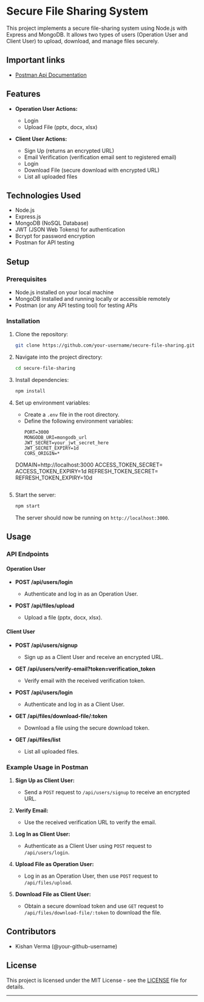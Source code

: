 # Secure File Sharing System

This project implements a secure file-sharing system using Node.js with Express and MongoDB. It allows two types of users (Operation User and Client User) to upload, download, and manage files securely.

## Important links

- [Postman Api Documentation](https://documenter.getpostman.com/view/34034032/2sA3XWdK3D)

## Features

- **Operation User Actions:**
  - Login
  - Upload File (pptx, docx, xlsx)

- **Client User Actions:**
  - Sign Up (returns an encrypted URL)
  - Email Verification (verification email sent to registered email)
  - Login
  - Download File (secure download with encrypted URL)
  - List all uploaded files

## Technologies Used

- Node.js
- Express.js
- MongoDB (NoSQL Database)
- JWT (JSON Web Tokens) for authentication
- Bcrypt for password encryption
- Postman for API testing

## Setup

### Prerequisites

- Node.js installed on your local machine
- MongoDB installed and running locally or accessible remotely
- Postman (or any API testing tool) for testing APIs

### Installation

1. Clone the repository:

   ```bash
   git clone https://github.com/your-username/secure-file-sharing.git
   ```

2. Navigate into the project directory:

   ```bash
   cd secure-file-sharing
   ```

3. Install dependencies:

   ```bash
   npm install
   ```

4. Set up environment variables:
   - Create a `.env` file in the root directory.
   - Define the following environment variables:
     ```
     PORT=3000
     MONGODB_URI=mongodb_url
     JWT_SECRET=your_jwt_secret_here
     JWT_SECRET_EXPIRY=1d
     CORS_ORIGIN=*
    DOMAIN=http://localhost:3000
    ACCESS_TOKEN_SECRET=
    ACCESS_TOKEN_EXPIRY=1d
    REFRESH_TOKEN_SECRET=
    REFRESH_TOKEN_EXPIRY=10d

     ```

5. Start the server:

   ```bash
   npm start
   ```

   The server should now be running on `http://localhost:3000`.

## Usage

### API Endpoints

#### Operation User

- **POST /api/users/login**
  - Authenticate and log in as an Operation User.

- **POST /api/files/upload**
  - Upload a file (pptx, docx, xlsx).

#### Client User

- **POST /api/users/signup**
  - Sign up as a Client User and receive an encrypted URL.

- **GET /api/users/verify-email?token=verification_token**
  - Verify email with the received verification token.

- **POST /api/users/login**
  - Authenticate and log in as a Client User.

- **GET /api/files/download-file/:token**
  - Download a file using the secure download token.

- **GET /api/files/list**
  - List all uploaded files.

### Example Usage in Postman

1. **Sign Up as Client User:**
   - Send a `POST` request to `/api/users/signup` to receive an encrypted URL.

2. **Verify Email:**
   - Use the received verification URL to verify the email.

3. **Log In as Client User:**
   - Authenticate as a Client User using `POST` request to `/api/users/login`.

4. **Upload File as Operation User:**
   - Log in as an Operation User, then use `POST` request to `/api/files/upload`.

5. **Download File as Client User:**
   - Obtain a secure download token and use `GET` request to `/api/files/download-file/:token` to download the file.

## Contributors

- Kishan Verma (@your-github-username)

## License

This project is licensed under the MIT License - see the [LICENSE](LICENSE) file for details.

---
